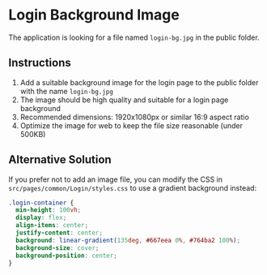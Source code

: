 # Login Background Image

The application is looking for a file named `login-bg.jpg` in the public folder. 

## Instructions

1. Add a suitable background image for the login page to the public folder with the name `login-bg.jpg`
2. The image should be high quality and suitable for a login page background
3. Recommended dimensions: 1920x1080px or similar 16:9 aspect ratio
4. Optimize the image for web to keep the file size reasonable (under 500KB)

## Alternative Solution

If you prefer not to add an image file, you can modify the CSS in `src/pages/common/Login/styles.css` to use a gradient background instead:

```css
.login-container {
  min-height: 100vh;
  display: flex;
  align-items: center;
  justify-content: center;
  background: linear-gradient(135deg, #667eea 0%, #764ba2 100%);
  background-size: cover;
  background-position: center;
}
```